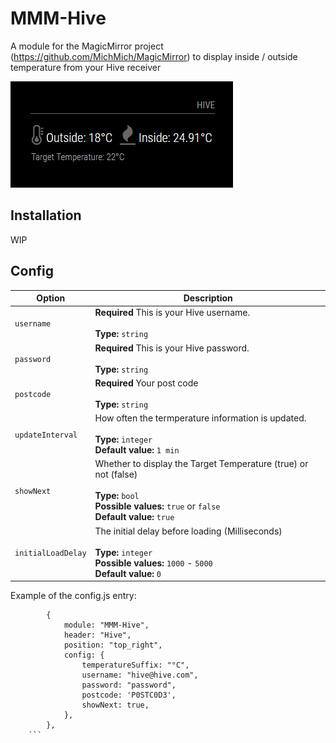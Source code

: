 # MMM-Hive
A module for the MagicMirror project (https://github.com/MichMich/MagicMirror) to display inside / outside temperature from your Hive receiver

![](hive.png)

## Installation
WIP

## Config

|Option|Description|
|---|---|
|`username`|**Required** This is your Hive username.<br><br>**Type:** `string`<br>|
|`password`|**Required** This is your Hive password.<br><br>**Type:** `string`<br>|
|`postcode`|**Required** Your post code<br><br>**Type:** `string`<br>|
|`updateInterval `|How often the termperature information is updated.<br><br>**Type:** `integer`<br>**Default value:** `1 min`|
| `showNext` | Whether to display the Target Temperature (true) or not (false)<br><br>**Type:** `bool`<br>**Possible values:** `true` or `false` <br> **Default value:** `true`|
| `initialLoadDelay`           | The initial delay before loading (Milliseconds) <br><br>**Type:** `integer`<br>**Possible values:** `1000` - `5000` <br> **Default value:**  `0`|

Example of the config.js entry:
```
		{
			module: "MMM-Hive",
			header: "Hive",
			position: "top_right",
			config: {
				temperatureSuffix: "°C",
				username: "hive@hive.com",
				password: "password",
				postcode: 'P0STC0D3',
				showNext: true,
			},
		},
    ```
